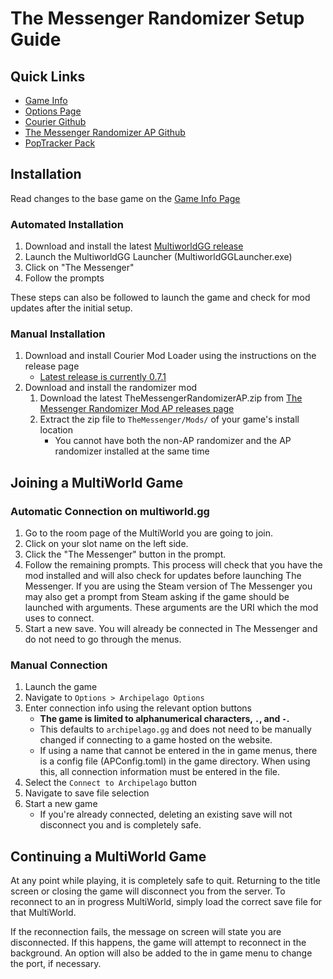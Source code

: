 # The Messenger Randomizer Setup Guide

## Quick Links
- [Game Info](/games/The%20Messenger/info/en)
- [Options Page](/games/The%20Messenger/player-options)
- [Courier Github](https://github.com/Brokemia/Courier)
- [The Messenger Randomizer AP Github](https://github.com/alwaysintreble/TheMessengerRandomizerModAP)
- [PopTracker Pack](https://github.com/alwaysintreble/TheMessengerTrackPack)

## Installation

Read changes to the base game on the [Game Info Page](/games/The%20Messenger/info/en)

### Automated Installation

1. Download and install the latest [MultiworldGG release](https://github.com/MultiworldGG/MultiworldGG/releases/latest)
2. Launch the MultiworldGG Launcher (MultiworldGGLauncher.exe)
3. Click on "The Messenger"
4. Follow the prompts

These steps can also be followed to launch the game and check for mod updates after the initial setup.

### Manual Installation

1. Download and install Courier Mod Loader using the instructions on the release page
    * [Latest release is currently 0.7.1](https://github.com/Brokemia/Courier/releases)
2. Download and install the randomizer mod
    1. Download the latest TheMessengerRandomizerAP.zip from
       [The Messenger Randomizer Mod AP releases page](https://github.com/alwaysintreble/TheMessengerRandomizerModAP/releases)
    2. Extract the zip file to `TheMessenger/Mods/` of your game's install location
        * You cannot have both the non-AP randomizer and the AP randomizer installed at the same time

## Joining a MultiWorld Game

### Automatic Connection on multiworld.gg

1. Go to the room page of the MultiWorld you are going to join.
2. Click on your slot name on the left side.
3. Click the "The Messenger" button in the prompt.
4. Follow the remaining prompts. This process will check that you have the mod installed and will also check for updates
   before launching The Messenger. If you are using the Steam version of The Messenger you may also get a prompt from
   Steam asking if the game should be launched with arguments. These arguments are the URI which the mod uses to
   connect.
5. Start a new save. You will already be connected in The Messenger and do not need to go through the menus.

### Manual Connection

1. Launch the game
2. Navigate to `Options > Archipelago Options`
3. Enter connection info using the relevant option buttons
    * **The game is limited to alphanumerical characters, `.`, and `-`.**
    * This defaults to `archipelago.gg` and does not need to be manually changed if connecting to a game hosted on the
      website.
    * If using a name that cannot be entered in the in game menus, there is a config file (APConfig.toml) in the game
      directory. When using this, all connection information must be entered in the file. 
4. Select the `Connect to Archipelago` button
5. Navigate to save file selection
6. Start a new game
    * If you're already connected, deleting an existing save will not disconnect you and is completely safe. 

## Continuing a MultiWorld Game

At any point while playing, it is completely safe to quit. Returning to the title screen or closing the game will
disconnect you from the server. To reconnect to an in progress MultiWorld, simply load the correct save file for that
MultiWorld.

If the reconnection fails, the message on screen will state you are disconnected. If this happens, the game will attempt
to reconnect in the background. An option will also be added to the in game menu to change the port, if necessary.
